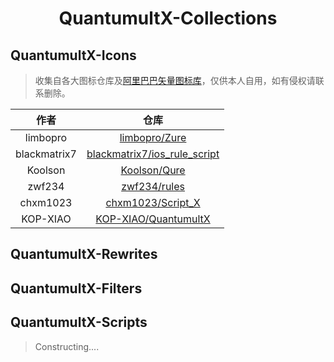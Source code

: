 <h1 align='center'>QuantumultX-Collections</h1>

## QuantumultX-Icons

> 收集自各大图标仓库及[阿里巴巴矢量图标库](https://www.iconfont.cn/)，仅供本人自用，如有侵权请联系删除。

|     作者     |                             仓库                             |
| :----------: | :----------------------------------------------------------: |
|   limbopro   |      [limbopro/Zure](https://github.com/limbopro/Zure)       |
| blackmatrix7 | [blackmatrix7/ios_rule_script](https://github.com/blackmatrix7/ios_rule_script) |
|   Koolson    |       [Koolson/Qure](https://github.com/Koolson/Qure)        |
|    zwf234    |       [zwf234/rules](https://github.com/zwf234/rules)        |
|   chxm1023   |  [chxm1023/Script_X](https://github.com/chxm1023/Script_X)   |
|   KOP-XIAO   | [KOP-XIAO/QuantumultX](https://github.com/KOP-XIAO/QuantumultX) |

## QuantumultX-Rewrites



## QuantumultX-Filters



## QuantumultX-Scripts



> Constructing....
